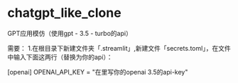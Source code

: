 # chatgpt_like_clone
GPT应用模仿（使用gpt - 3.5 - turbo的api）

需要：
1.在根目录下新建文件夹「.streamlit」,新建文件「secrets.toml」，在文件中输入下面这两行（替换为你的api）：

[openai]
OPENAI_API_KEY = "在里写你的openai 3.5的api-key"


